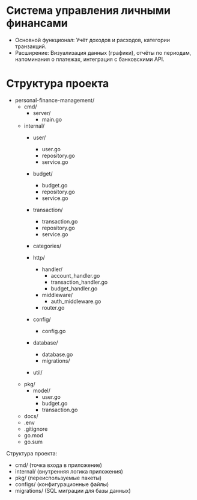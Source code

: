 # Система управления личными финансами
- Основной функционал: Учёт доходов и расходов, категории транзакций.
- Расширение: Визуализация данных (графики), отчёты по периодам, напоминания о 
платежах, интеграция с банковскими API.

  
# Структура проекта
- personal-finance-management/
    - cmd/
        - server/
            - main.go
    - internal/
        - user/
            - user.go
            - repository.go
            - service.go
        - budget/
            - budget.go
            - repository.go
            - service.go
        - transaction/
            - transaction.go
            - repository.go
            - service.go
        - categories/
                
        - http/
            - handler/
                - account_handler.go
                - transaction_handler.go
                - budget_handler.go
            - middleware/
                - auth_middleware.go
            - router.go
        - config/
            - config.go
        - database/
            - database.go
            - migrations/
        - util/
    - pkg/
        - model/
            - user.go
            - budget.go
            - transaction.go
    - docs/
    - .env
    - .gitignore
    - go.mod
    - go.sum


Структура проекта:
* cmd/ (точка входа в приложение)
* internal/ (внутренняя логика приложения)
* pkg/ (переиспользуемые пакеты)
* configs/ (конфигурационные файлы)
* migrations/ (SQL миграции для базы данных)



